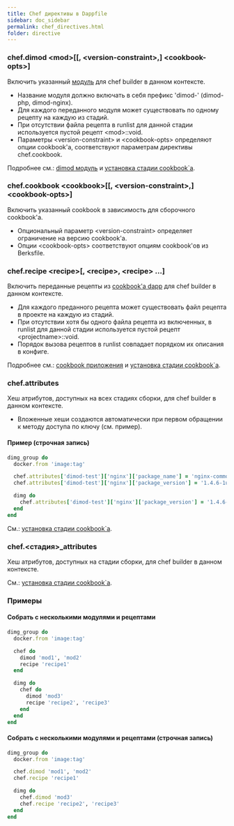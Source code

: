 ```yaml
---
title: Chef директивы в Dappfile
sidebar: doc_sidebar
permalink: chef_directives.html
folder: directive
---
```


### chef.dimod \<mod\>[[, \<version-constraint\>,] \<cookbook-opts\>]
Включить указанный [модуль](chef.html#dimod) для chef builder в данном контексте.

* Название модуля должно включать в себя префикс 'dimod-' (dimod-php, dimod-nginx).
* Для каждого переданного модуля может существовать по одному рецепту на каждую из стадий.
* При отсутствии файла рецепта в runlist для данной стадии используется пустой рецепт \<mod\>::void.
* Параметры \<version-constraint\> и \<cookbook-opts\> определяют опции cookbook'а, соответствуют параметрам директивы chef.cookbook.

Подробнее см.: [dimod модуль](chef.html#dimod) и [установка стадии cookbook\`а](chef.html#установка-стадии-cookbook’а).

### chef.cookbook \<cookbook\>[[, \<version-constraint\>,] \<cookbook-opts\>]
Включить указанный cookbook в зависимость для сборочного cookbook'а.

* Опциональный параметр \<version-constraint\> определяет ограничение на версию cookbook'а.
* Опции \<cookbook-opts\> соответствуют опциям cookbook'ов из Berksfile.

### chef.recipe \<recipe\>[, \<recipe\>, \<recipe\> ...]
Включить переданные рецепты из [cookbook'а dapp](chef.html#cookbook-dapp) для chef builder в данном контексте.

* Для каждого преданного рецепта может существовать файл рецепта в проекте на каждую из стадий.
* При отсутствии хотя бы одного файла рецепта из включенных, в runlist для данной стадии используется пустой рецепт \<projectname\>::void.
* Порядок вызова рецептов в runlist совпадает порядком их описания в конфиге.

Подробнее см.: [cookbook приложения](chef.html#cookbook-dapp) и [установка стадии cookbook\`а](chef.html#установка-стадии-cookbook’а).

### chef.attributes
Хеш атрибутов, доступных на всех стадиях сборки, для chef builder в данном контексте.

* Вложенные хеши создаются автоматически при первом обращении к методу доступа по ключу (см. пример).

#### Пример (строчная запись)

```ruby
dimg_group do
  docker.from 'image:tag'

  chef.attributes['dimod-test']['nginx']['package_name'] = 'nginx-common'
  chef.attributes['dimod-test']['nginx']['package_version'] = '1.4.6-1ubuntu3.5'

  dimg do
    chef.attributes['dimod-test']['nginx']['package_version'] = '1.4.6-1ubuntu3'
  end
end
```

См.: [установка стадии cookbook\`а](chef.html#установка-стадии-cookbook’а).

### chef.\<стадия\>_attributes
Хеш атрибутов, доступных на стадии сборки, для chef builder в данном контексте.

См.: [установка стадии cookbook\`а](chef.html#установка-стадии-cookbook’а).

### Примеры

#### Собрать с несколькими модулями и рецептами

```ruby
dimg_group do
  docker.from 'image:tag'

  chef do
    dimod 'mod1', 'mod2'
    recipe 'recipe1'
  end

  dimg do
    chef do
      dimod 'mod3'
      recipe 'recipe2', 'recipe3'
    end
  end
end
```

#### Собрать с несколькими модулями и рецептами (строчная запись)

```ruby
dimg_group do
  docker.from 'image:tag'

  chef.dimod 'mod1', 'mod2'
  chef.recipe 'recipe1'

  dimg do
    chef.dimod 'mod3'
    chef.recipe 'recipe2', 'recipe3'
  end
end
```
